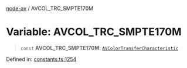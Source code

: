 [node-av](../globals.md) / AVCOL\_TRC\_SMPTE170M

# Variable: AVCOL\_TRC\_SMPTE170M

> `const` **AVCOL\_TRC\_SMPTE170M**: [`AVColorTransferCharacteristic`](../type-aliases/AVColorTransferCharacteristic.md)

Defined in: [constants.ts:1254](https://github.com/seydx/av/blob/f8631fc881b394300b1479f511d55cf1c370a87f/src/constants/constants.ts#L1254)
